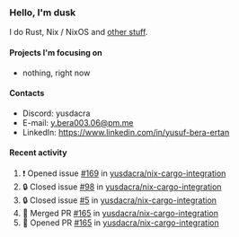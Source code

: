 ### Hello, I'm dusk

I do Rust, Nix / NixOS and [other stuff](https://gaze.systems/).

#### Projects I'm focusing on

- nothing, right now

#### Contacts

- Discord: yusdacra
- E-mail: y.bera003.06@pm.me
- LinkedIn: https://www.linkedin.com/in/yusuf-bera-ertan

#### Recent activity

<!--START_SECTION:activity-->
1. ❗ Opened issue [#169](https://github.com/yusdacra/nix-cargo-integration/issues/169) in [yusdacra/nix-cargo-integration](https://github.com/yusdacra/nix-cargo-integration)
2. 🔒 Closed issue [#98](https://github.com/yusdacra/nix-cargo-integration/issues/98) in [yusdacra/nix-cargo-integration](https://github.com/yusdacra/nix-cargo-integration)
3. 🔒 Closed issue [#5](https://github.com/yusdacra/nix-cargo-integration/issues/5) in [yusdacra/nix-cargo-integration](https://github.com/yusdacra/nix-cargo-integration)
4. 🎉 Merged PR [#165](https://github.com/yusdacra/nix-cargo-integration/pull/165) in [yusdacra/nix-cargo-integration](https://github.com/yusdacra/nix-cargo-integration)
5. 💪 Opened PR [#165](https://github.com/yusdacra/nix-cargo-integration/pull/165) in [yusdacra/nix-cargo-integration](https://github.com/yusdacra/nix-cargo-integration)
<!--END_SECTION:activity-->
